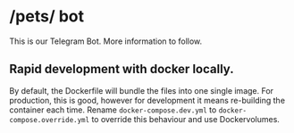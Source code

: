 # /pets/ bot

This is our Telegram Bot. More information to follow.

## Rapid development with docker locally.

By default, the Dockerfile will bundle the files into one single image. For production, this is good, however for
development it means re-building the container each time. Rename `docker-compose.dev.yml` to `docker-compose.override.yml`
to override this behaviour and use Dockervolumes.